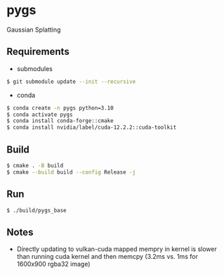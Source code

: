 # pygs
Gaussian Splatting

## Requirements
- submodules
```bash
$ git submodule update --init --recursive
```

- conda
```bash
$ conda create -n pygs python=3.10
$ conda activate pygs
$ conda install conda-forge::cmake
$ conda install nvidia/label/cuda-12.2.2::cuda-toolkit
```

## Build
```bash
$ cmake . -B build
$ cmake --build build --config Release -j
```

## Run
```bash
$ ./build/pygs_base
```

## Notes
- Directly updating to vulkan-cuda mapped mempry in kernel is slower than running cuda kernel and then memcpy (3.2ms vs. 1ms for 1600x900 rgba32 image)
